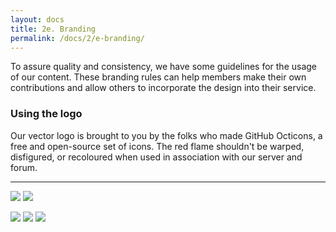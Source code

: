 ```yaml
---
layout: docs
title: 2e. Branding
permalink: /docs/2/e-branding/
---
```

To assure quality and consistency, we have some guidelines for the usage of our content.
These branding rules can help members make their own contributions and allow others to incorporate the design into their service.

### Using the logo
Our vector logo is brought to you by the folks who made GitHub Octicons, a free and open-source set of icons.
The red flame shouldn't be warped, disfigured, or recoloured when used in association with our server and forum.

---
<img style="text-align:center"><img src="https://shadow.ga/img/presskit/logo-small.svg"></div>
<img style="text-align:center" src="https://shadow.ga/img/presskit/logo-small.svg">

<img style="text-align:center" src="https://shadow.ga/img/presskit/logo-small.svg"> <img style="text-align:center" src="https://shadow.ga/img/presskit/logo-small.svg"> <img style="text-align:center" src="https://shadow.ga/img/presskit/logo-small.svg">
